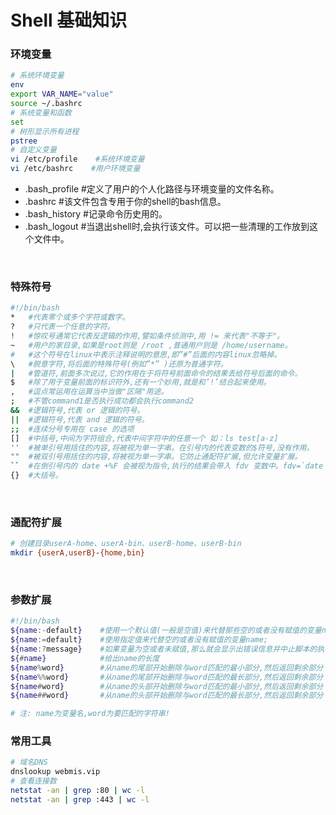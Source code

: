 # Shell 基础知识

### 环境变量
``` bash
# 系统环境变量
env
export VAR_NAME="value"
source ~/.bashrc
# 系统变量和函数
set
# 树形显示所有进程
pstree
# 自定义变量
vi /etc/profile    #系统环境变量
vi /etc/bashrc    #用户环境变量
```
- .bash_profile #定义了用户的个人化路径与环境变量的文件名称。
- .bashrc       #该文件包含专用于你的shell的bash信息。
- .bash_history #记录命令历史用的。
- .bash_logout  #当退出shell时,会执行该文件。可以把一些清理的工作放到这个文件中。

<br/>

### 特殊符号
``` bash
#!/bin/bash
*	#代表零个或多个字符或数字。
?	#只代表一个任意的字符。
!	#惊叹号通常它代表反逻辑的作用,譬如条件侦测中,用 != 来代表"不等于"。
~	#用户的家目录,如果是root则是 /root ,普通用户则是 /home/username。
#	#这个符号在linux中表示注释说明的意思,即”#”后面的内容linux忽略掉。
\	#脱意字符,将后面的特殊符号(例如”*” )还原为普通字符。
|	#管道符,前面多次说过,它的作用在于将符号前面命令的结果丢给符号后面的命令。
$	#除了用于变量前面的标识符外,还有一个妙用,就是和’!’结合起来使用。
,	#逗点常运用在运算当中当做"区隔"用途。
;	#不管command1是否执行成功都会执行command2
&&	#逻辑符号,代表 or 逻辑的符号。
||	#逻辑符号,代表 and 逻辑的符号。
;;	#连续分号专用在 case 的选项
[]	#中括号,中间为字符组合,代表中间字符中的任意一个 如：ls test[a-z]
''	#被单引号用括住的内容,将被视为单一字串。在引号内的代表变数的$符号,没有作用。
""	#被双引号用括住的内容,将被视为单一字串。它防止通配符扩展,但允许变量扩展。
``	#在倒引号内的 date +%F 会被视为指令,执行的结果会带入 fdv 变数中。fdv=`date +%F`echo \"Today $fdv\"
{}	#大括号。
```
<br/>

### 通配符扩展
``` bash
# 创建目录userA-home、userA-bin、userB-home、userB-bin
mkdir {userA,userB}-{home,bin}
```
<br/>

### 参数扩展
``` bash
#!/bin/bash
${name:-default}	#使用一个默认值(一般是空值)来代替那些空的或者没有赋值的变量name;
${name:=default}	#使用指定值来代替空的或者没有赋值的变量name;
${name:?message}	#如果变量为空或者未赋值,那么就会显示出错误信息并中止脚本的执行同时返回退出码1
${#name}			#给出name的长度
${name%word}		#从name的尾部开始删除与word匹配的最小部分,然后返回剩余部分
${name%%word}		#从name的尾部开始删除与word匹配的最长部分,然后返回剩余部分
${name#word}		#从name的头部开始删除与word匹配的最小部分,然后返回剩余部分
${name##word}		#从name的头部开始删除与word匹配的最长部分,然后返回剩余部分

# 注: name为变量名,word为要匹配的字符串!
```

### 常用工具
``` bash
# 域名DNS
dnslookup webmis.vip
# 查看连接数
netstat -an | grep :80 | wc -l
netstat -an | grep :443 | wc -l
```

<br/><br/>